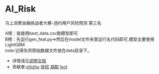 # AI_Risk
马上消费金融挑战者大赛-违约用户风险预测 第三名

A榜：直接用best_data.csv跑模型即可
<br>
B榜：先运行gen_feat.py=>然后在model文件夹里运行名代码即可,模型主要使用LightGBM.
<br>
note:记得先将原始数据文件放在data目录下。<br>
* 详情请见[说明文档](https://github.com/chizhu/AI_Risk/blob/master/%E8%BF%9D%E7%BA%A6%E7%94%A8%E6%88%B7%E9%A3%8E%E9%99%A9%E9%A2%84%E6%B5%8B%2B%E5%A4%A7%E5%90%89%E5%A4%A7%E5%88%A9%E4%BB%8A%E6%99%9A%E5%90%83%E9%B8%A1%2B%E6%96%B9%E6%A1%88%E8%AF%B4%E6%98%8E.pdf)<br>
* 贡献者:[chizhu](https://github.com/chizhu) [徐侃](xukan) [胡聪](https://github.com/evan806)  [loct](loct)
